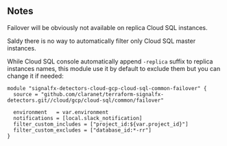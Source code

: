 ## Notes

Failover will be obviously not available on replica Cloud SQL instances.

Saldy there is no way to automatically filter only Cloud SQL master instances.

While Cloud SQL console automatically append `-replica` suffix to replica instances names,
this module use it by default to exclude them but you can change it if needed:

```
module "signalfx-detectors-cloud-gcp-cloud-sql-common-failover" {
  source = "github.com/claranet/terraform-signalfx-detectors.git//cloud/gcp/cloud-sql/common/failover"

  environment   = var.environment
  notifications = [local.slack_notification]
  filter_custom_includes = ["project_id:${var.project_id}"]
  filter_custom_excludes = ["database_id:*-rr"]
}
```
